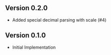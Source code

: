 ## Version 0.2.0

- Added special decimal parsing with scale (#4)

## Version 0.1.0

- Initial Implementation